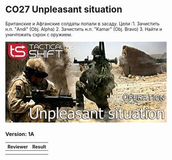 ﻿# CO27 Unpleasant situation
Британские и Афганские солдаты попали в засаду. Цели :1. Зачистить н.п. "Andi" (Obj. Alpha) 2. Зачистить н.п. "Kamar" (Obj. Bravo) 3. Найти и уничтожить схрон с оружием.

<img src='https://raw.githubusercontent.com/rempopo/CO27_Unpleasant_situation.Kunduz/main/overview.jpg' />	

### Version: 1A


| Reviewer | Result |
| ------------ | ------------- |
|  |  |
|  |  |
